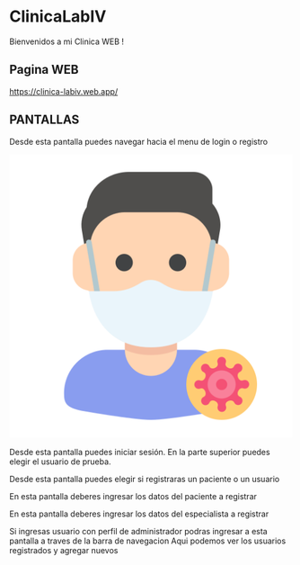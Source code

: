 # ClinicaLabIV

Bienvenidos a mi Clinica WEB ! 

## Pagina WEB

https://clinica-labiv.web.app/

## PANTALLAS

Desde esta pantalla puedes navegar hacia el menu de login o registro

<img src = "./src/assets/paciente.png">



Desde esta pantalla puedes iniciar sesión. En la parte superior puedes elegir el usuario de prueba.






Desde esta pantalla puedes elegir si registraras un paciente o un usuario





En esta pantalla deberes ingresar los datos del paciente a registrar




En esta pantalla deberes ingresar los datos del especialista a registrar





Si ingresas usuario con perfil de administrador podras ingresar a esta pantalla a traves de la barra de navegacion
Aqui podemos ver los usuarios registrados y agregar nuevos


